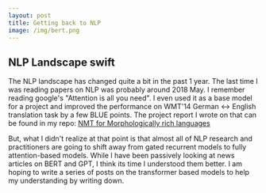 ```yaml
---
layout: post
title: Getting back to NLP
image: /img/bert.png
---
```



## NLP Landscape swift
The NLP landscape has changed quite a bit in the past 1 year. The last time I was reading papers on NLP was probably around 2018 May. I remember reading google's "Attention is all you need". I even used it as a base model for a project and improved the performance on WMT'14 German <-> English translation task by a few BLUE points. The project report I wrote on that can be found in my repo: [NMT for Morphologically rich languages](https://github.com/Rj7/NMT-for-morphologically-rich-languages)


But, what I didn't realize at that point is that  almost all of NLP research and practitioners are going to shift away from gated recurrent models to fully attention-based models. While I have been passively looking at news articles on BERT and GPT, I think its time I understood them better. I am hoping to write a series of posts on the transformer based models to help my understanding by writing down. 